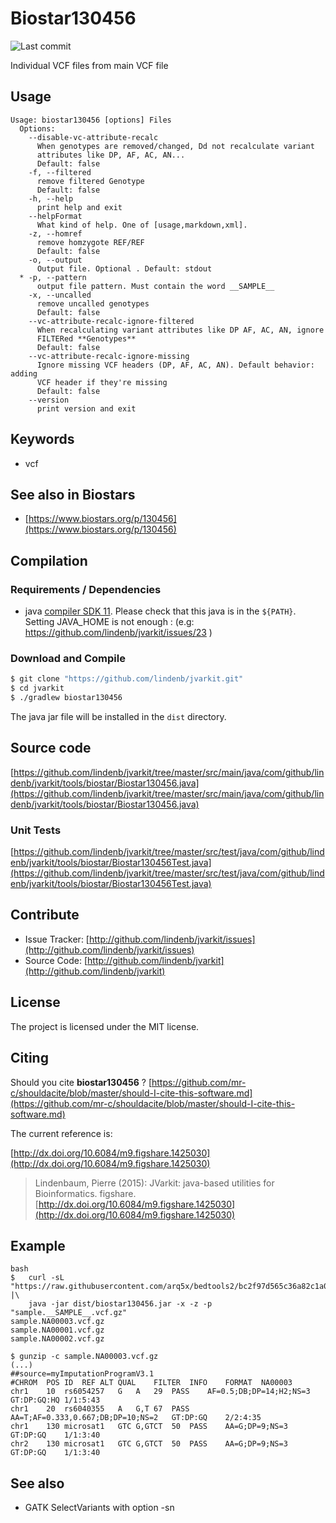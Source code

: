 # Biostar130456

![Last commit](https://img.shields.io/github/last-commit/lindenb/jvarkit.png)

Individual VCF files from main VCF file


## Usage

```
Usage: biostar130456 [options] Files
  Options:
    --disable-vc-attribute-recalc
      When genotypes are removed/changed, Dd not recalculate variant 
      attributes like DP, AF, AC, AN...
      Default: false
    -f, --filtered
      remove filtered Genotype
      Default: false
    -h, --help
      print help and exit
    --helpFormat
      What kind of help. One of [usage,markdown,xml].
    -z, --homref
      remove homzygote REF/REF
      Default: false
    -o, --output
      Output file. Optional . Default: stdout
  * -p, --pattern
      output file pattern. Must contain the word __SAMPLE__
    -x, --uncalled
      remove uncalled genotypes
      Default: false
    --vc-attribute-recalc-ignore-filtered
      When recalculating variant attributes like DP AF, AC, AN, ignore 
      FILTERed **Genotypes**
      Default: false
    --vc-attribute-recalc-ignore-missing
      Ignore missing VCF headers (DP, AF, AC, AN). Default behavior: adding 
      VCF header if they're missing
      Default: false
    --version
      print version and exit

```


## Keywords

 * vcf



## See also in Biostars

 * [https://www.biostars.org/p/130456](https://www.biostars.org/p/130456)


## Compilation

### Requirements / Dependencies

* java [compiler SDK 11](https://jdk.java.net/11/). Please check that this java is in the `${PATH}`. Setting JAVA_HOME is not enough : (e.g: https://github.com/lindenb/jvarkit/issues/23 )


### Download and Compile

```bash
$ git clone "https://github.com/lindenb/jvarkit.git"
$ cd jvarkit
$ ./gradlew biostar130456
```

The java jar file will be installed in the `dist` directory.

## Source code 

[https://github.com/lindenb/jvarkit/tree/master/src/main/java/com/github/lindenb/jvarkit/tools/biostar/Biostar130456.java](https://github.com/lindenb/jvarkit/tree/master/src/main/java/com/github/lindenb/jvarkit/tools/biostar/Biostar130456.java)

### Unit Tests

[https://github.com/lindenb/jvarkit/tree/master/src/test/java/com/github/lindenb/jvarkit/tools/biostar/Biostar130456Test.java](https://github.com/lindenb/jvarkit/tree/master/src/test/java/com/github/lindenb/jvarkit/tools/biostar/Biostar130456Test.java)


## Contribute

- Issue Tracker: [http://github.com/lindenb/jvarkit/issues](http://github.com/lindenb/jvarkit/issues)
- Source Code: [http://github.com/lindenb/jvarkit](http://github.com/lindenb/jvarkit)

## License

The project is licensed under the MIT license.

## Citing

Should you cite **biostar130456** ? [https://github.com/mr-c/shouldacite/blob/master/should-I-cite-this-software.md](https://github.com/mr-c/shouldacite/blob/master/should-I-cite-this-software.md)

The current reference is:

[http://dx.doi.org/10.6084/m9.figshare.1425030](http://dx.doi.org/10.6084/m9.figshare.1425030)

> Lindenbaum, Pierre (2015): JVarkit: java-based utilities for Bioinformatics. figshare.
> [http://dx.doi.org/10.6084/m9.figshare.1425030](http://dx.doi.org/10.6084/m9.figshare.1425030)


## Example

```
bash
$   curl -sL "https://raw.githubusercontent.com/arq5x/bedtools2/bc2f97d565c36a82c1a0b12f570fed4398001e5f/test/map/test.vcf" |\
    java -jar dist/biostar130456.jar -x -z -p "sample.__SAMPLE__.vcf.gz" 
sample.NA00003.vcf.gz
sample.NA00001.vcf.gz
sample.NA00002.vcf.gz

$ gunzip -c sample.NA00003.vcf.gz
(...)
##source=myImputationProgramV3.1
#CHROM	POS	ID	REF	ALT	QUAL	FILTER	INFO	FORMAT	NA00003
chr1	10	rs6054257	G	A	29	PASS	AF=0.5;DB;DP=14;H2;NS=3	GT:DP:GQ:HQ	1/1:5:43
chr1	20	rs6040355	A	G,T	67	PASS	AA=T;AF=0.333,0.667;DB;DP=10;NS=2	GT:DP:GQ	2/2:4:35
chr1	130	microsat1	GTC	G,GTCT	50	PASS	AA=G;DP=9;NS=3	GT:DP:GQ	1/1:3:40
chr2	130	microsat1	GTC	G,GTCT	50	PASS	AA=G;DP=9;NS=3	GT:DP:GQ	1/1:3:40
```

## See also

 * GATK SelectVariants with option -sn 

